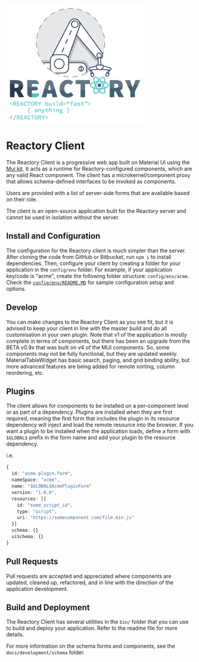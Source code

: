 ![Build Anything Fast](/branding/reactory-logo.png)
# Reactory Client

The Reactory Client is a progressive web app built on Material UI using the [Mui kit](https://mui.com). It acts as a runtime for Reactory-configured components, which are any valid React component. The client has a microkernel/component proxy that allows schema-defined interfaces to be invoked as components.

Users are provided with a list of server-side forms that are available based on their role. 

The client is an open-source application built for the Reactory server and cannot be used in isolation without the server.

## Install and Configuration

The configuration for the Reactory client is much simpler than the server. After cloning the code from GitHub or Bitbucket, run `npm i` to install dependencies. Then, configure your client by creating a folder for your application in the `config/env` folder. For example, if your application key/code is "acme", create the following folder structure: `config/env/acme`. Check the [`config/env/README.MD`](config/env/README.MD) for sample configuration setup and options.

## Develop

You can make changes to the Reactory Client as you see fit, but it is advised to keep your client in line with the master build and do all customisation in your own plugin. Note that v1 of the application is mostly complete in terms of components, but there has been an upgrade from the BETA v0.9x that was built on v4 of the MUI components. So, some components may not be fully functional, but they are updated weekly. MaterialTableWidget has basic search, paging, and grid binding ability, but more advanced features are being added for remote sorting, column reordering, etc.

## Plugins

The client allows for components to be installed on a per-component level or as part of a dependency. Plugins are installed when they are first required, meaning the first form that includes the plugin in its resource dependency will inject and load the remote resource into the browser. If you want a plugin to be installed when the application loads, define a form with `$GLOBAL$` prefix in the form name and add your plugin to the resource dependency. 

i.e. 

```typescript
{
  id: "acme.plugin.form",
  nameSpace: "acme",
  name: "$GLOBAL$AcmePluginForm"
  version: "1.0.0",
  resources: [{
    id: "some_script_id",
    type: "script",
    uri: "https://somecomponent.com/file.min.js"
  }]
  schema: {}
  uiSchema: {}
}
```

## Pull Requests

Pull requests are accepted and appreciated where components are updated, cleaned up, refactored, and in line with the direction of the application development.

## Build and Deployment

The Reactory Client has several utilities in the `bin/` folder that you can use to build and deploy your application. Refer to the readme file for more details.

For more information on the schema forms and components, see the `docs/development/schema` folder.
